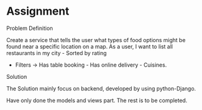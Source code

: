 # Assignment

Problem Definition

Create a service that tells the user what types of food options might
be found near a specific location on a map.
As a user, I want to list all restaurants in my city - Sorted by rating
- Filters -> Has table booking - Has online delivery - Cuisines.

Solution

The Solution mainly focus on backend, developed by using python-Django.

 Have only done the models and views part. The rest is to be completed. 
